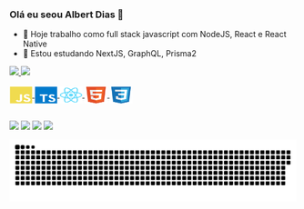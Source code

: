 ### Olá eu seou Albert Dias 👋
- 🔭 Hoje trabalho como full stack javascript com NodeJS, React e React Native
- 🌱 Estou estudando NextJS, GraphQL, Prisma2

<!-- - 💬 Ask me about ...
- 📫 How to reach me: ...
- 😄 Pronouns: ...
- ⚡ Fun fact: ... -->

<div>
  <a href="https://github.com/albert-dias">
  <img height="180em" src="https://github-readme-stats.vercel.app/api?username=albert-dias&show_icons=true&theme=dark&include_all_commits=true&count_private=true"/>
  <img height="180em" src="https://github-readme-stats.vercel.app/api/top-langs/?username=albert-dias&layout=compact&langs_count=7&theme=dark"/>
</div>

<div style="display: inline_block"><br>
  <img align="center" alt="Albert-Js" height="30" width="40" src="https://raw.githubusercontent.com/devicons/devicon/master/icons/javascript/javascript-plain.svg">
  <img align="center" alt="Albert-Ts" height="30" width="40" src="https://raw.githubusercontent.com/devicons/devicon/master/icons/typescript/typescript-plain.svg">
  <img align="center" alt="Albert-React" height="30" width="40" src="https://raw.githubusercontent.com/devicons/devicon/master/icons/react/react-original.svg">
  <img align="center" alt="Albert-HTML" height="30" width="40" src="https://raw.githubusercontent.com/devicons/devicon/master/icons/html5/html5-original.svg">
  <img align="center" alt="Albert-CSS" height="30" width="40" src="https://raw.githubusercontent.com/devicons/devicon/master/icons/css3/css3-original.svg">
</div>
  
  ##
  
<div>
  <a href="https://instagram.com/albert.adias" target="_blank"><img src="https://img.shields.io/badge/-Instagram-%23E4405F?style=for-the-badge&logo=instagram&logoColor=white" target="_blank"></a>
 	<a href="https://www.twitch.tv/albertdias86" target="_blank"><img src="https://img.shields.io/badge/Twitch-9146FF?style=for-the-badge&logo=twitch&logoColor=white" target="_blank"></a>
  <a href = "mailto:albert.uft@gmail.com"><img src="https://img.shields.io/badge/-Gmail-%23333?style=for-the-badge&logo=gmail&logoColor=white" target="_blank"></a>
  <a href="https://www.linkedin.com/in/albert-dias-ml230314" target="_blank"><img src="https://img.shields.io/badge/-LinkedIn-%230077B5?style=for-the-badge&logo=linkedin&logoColor=white" target="_blank"></a> 
</div>
  
 ![Snake animation](https://github.com/albert-dias/albert-dias/blob/output/github-contribution-grid-snake.svg)
